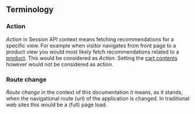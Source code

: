 ## Terminology

### Action

_Action_ in Session API context means fetching recommendations for a specific view. For example when visitor navigates from front page to a product view you would most likely fetch recommendations related to a [product](SPA/Basics#upon-viewing-a-product.md). This would be considered as _Action_. Setting the [cart contents](/SPA/Basics#setting-the-cart.md) however would not be considered as action.  

### Route change

_Route change_ in the context of this documentation it means, as it stands, when the navigational route (url) of the application is changed. In traditional web sites this would be a (full) page load.   
